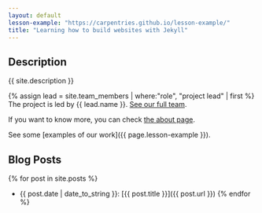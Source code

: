 ```yaml
---
layout: default
lesson-example: "https://carpentries.github.io/lesson-example/"
title: "Learning how to build websites with Jekyll"
---
```


## Description
{{ site.description }}

{%  assign lead = site.team_members | where:"role", "project lead" | first %}
The project is led by {{ lead.name }}. [See our full team](about#team).

If you want to know more, you can check [the about page](about).

See some [examples of our work]({{ page.lesson-example }}).

## Blog Posts

{% for post in site.posts %}
- {{ post.date | date_to_string }}: [{{ post.title }}]({{ post.url }})
{% endfor %}
